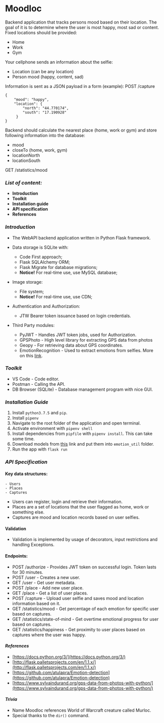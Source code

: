 # Moodloc

Backend application that tracks persons mood based on their location. The goal of it is to determine where the user is most happy, most sad or content.
Fixed locations should be provided:
- Home
- Work
- Gym

Your cellphone sends an information about the selfie:
- Location (can be any location)
- Person mood (happy, content, sad)

Information is sent as a JSON payload in a form (example):
POST /capture
```
{
	"mood": "happy",
	"location": {
		"north": "44.770174",
		"south": "17.190928"
	 }
}
```

Backend should calculate the nearest place (home, work or gym) and store following information into the database:

- mood
- closeTo (home, work, gym)
- locationNorth
- locationSouth

GET /statistics/mood



### *List of content:*

* **Introduction**
* **Toolkit**
* **Installation guide**
* **API specification**
* **References**

### *Introduction*

* The WebAPI backend application written in Python Flask framework.
* Data storage is SQLite with: 
	* Code First approach;
	* Flask SQLAlchemy ORM;
	* Flask Migrate for database migrations;
	* **Notice!** For real-time use, use MySQL database;
* Image storage:
	* File system;
	* **Notice!** For real-time use, use CDN;
* Authentication and Authorization: 
	* JTW Bearer token issuance based on login credentials.

* Third Party modules: 
	* PyJWT - Handles JWT token jobs, used for Authorization.
	* GPSPhoto - High level library for extracting GPS data from photos
	* Geopy - For retrieving data about GPS coordinates.
	* EmotionRecognition - Used to extract emotions from selfies. More on this [link](https://github.com/atulapra/Emotion-detection).

### *Toolkit*
* VS Code - Code editor.
* Postman - Calling the API.
* DB Browser (SQLite) - Database management program with nice GUI.

### *Installation Guide*

1. Install `python3.7.5` and `pip`.
2. Install `pipenv`
3. Navigate to the root folder of the application and open terminal.
4. Activate environment with `pipenv shell`
5. Install dependencies from `pipfile` with `pipenv install`. This can take some time.
6. Download models from [this](https://drive.google.com/file/d/1rdgSdMcXIvfoPmf702UCtH6RNcvkKFu7/view) link and put them into `emotion_util` folder.
7. Run the app with `flask run`

### *API Specification*

#### Key data structures: 
	- Users
	- Places
	- Captures

* Users can register, login and retrieve their information.
* Places are a set of locations that the user flagged as home, work or something else.
* Captures are mood and location records based on user selfies. 

#### Validation

* Validation is implemented by usage of decorators, input restrictions and handling Exceptions.

#### Endpoints:
* POST /authorize - Provides JWT token on successful login. Token lasts for 30 minutes.
* POST /user - Creates a new user.
* GET /user - Get user metadata.
* POST /place - Add new user place.
* GET /place - Get a list of user places.
* POST /capture - Upload user selfie and saves mood and location information based on it.
* GET /statistics/mood - Get percentage of each emotion for specific user based on captures.
* GET /statistics/state-of-mind - Get overtime emotional progress for user based on captures.
* GET /statistics/happiness - Get proximity to user places based on captures where the user was happy.

#### *References*

- [https://docs.python.org/3/](https://docs.python.org/3/)
- [http://flask.palletsprojects.com/en/1.1.x/](http://flask.palletsprojects.com/en/1.1.x/)
- [https://github.com/atulapra/Emotion-detection](https://github.com/atulapra/Emotion-detection)
- [https://www.sylvaindurand.org/gps-data-from-photos-with-python/](https://www.sylvaindurand.org/gps-data-from-photos-with-python/)

#### *Trivia*
* Name Moodloc references World of Warcraft creature called Murloc.
* Special thanks to the `dir()` command.